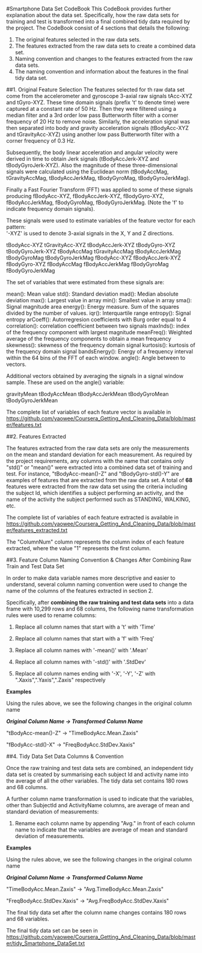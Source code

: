 #Smartphone Data Set CodeBook
This CodeBook provides further explanation about the data set. Specifically, how the raw data sets for training and test is transformed into a final combined tidy data required by the project. The CodeBook consist of 4 sections that details the following:

1. The original features selected in the raw data sets.
2. The features extracted from the raw data sets to create a combined data set.
3. Naming convention and changes to the features extracted from the raw data sets.
4. The naming convention and information about the features in the final tidy data set.

##1. Original Feature Selection
The features selected for th raw data set come from the accelerometer and gyroscope 3-axial raw signals tAcc-XYZ and tGyro-XYZ. These time domain signals (prefix 't' to denote time) were captured at a constant rate of 50 Hz. Then they were filtered using a median filter and a 3rd order low pass Butterworth filter with a corner frequency of 20 Hz to remove noise. Similarly, the acceleration signal was then separated into body and gravity acceleration signals (tBodyAcc-XYZ and tGravityAcc-XYZ) using another low pass Butterworth filter with a corner frequency of 0.3 Hz. 

Subsequently, the body linear acceleration and angular velocity were derived in time to obtain Jerk signals (tBodyAccJerk-XYZ and tBodyGyroJerk-XYZ). Also the magnitude of these three-dimensional signals were calculated using the Euclidean norm (tBodyAccMag, tGravityAccMag, tBodyAccJerkMag, tBodyGyroMag, tBodyGyroJerkMag). 

Finally a Fast Fourier Transform (FFT) was applied to some of these signals producing fBodyAcc-XYZ, fBodyAccJerk-XYZ, fBodyGyro-XYZ, fBodyAccJerkMag, fBodyGyroMag, fBodyGyroJerkMag. (Note the 'f' to indicate frequency domain signals). 

These signals were used to estimate variables of the feature vector for each pattern:  
'-XYZ' is used to denote 3-axial signals in the X, Y and Z directions.

tBodyAcc-XYZ
tGravityAcc-XYZ
tBodyAccJerk-XYZ
tBodyGyro-XYZ
tBodyGyroJerk-XYZ
tBodyAccMag
tGravityAccMag
tBodyAccJerkMag
tBodyGyroMag
tBodyGyroJerkMag
fBodyAcc-XYZ
fBodyAccJerk-XYZ
fBodyGyro-XYZ
fBodyAccMag
fBodyAccJerkMag
fBodyGyroMag
fBodyGyroJerkMag

The set of variables that were estimated from these signals are: 

mean(): Mean value
std(): Standard deviation
mad(): Median absolute deviation 
max(): Largest value in array
min(): Smallest value in array
sma(): Signal magnitude area
energy(): Energy measure. Sum of the squares divided by the number of values. 
iqr(): Interquartile range 
entropy(): Signal entropy
arCoeff(): Autorregresion coefficients with Burg order equal to 4
correlation(): correlation coefficient between two signals
maxInds(): index of the frequency component with largest magnitude
meanFreq(): Weighted average of the frequency components to obtain a mean frequency
skewness(): skewness of the frequency domain signal 
kurtosis(): kurtosis of the frequency domain signal 
bandsEnergy(): Energy of a frequency interval within the 64 bins of the FFT of each window.
angle(): Angle between to vectors.

Additional vectors obtained by averaging the signals in a signal window sample. These are used on the angle() variable:

gravityMean
tBodyAccMean
tBodyAccJerkMean
tBodyGyroMean
tBodyGyroJerkMean

The complete list of variables of each feature vector is available in https://github.com/yaowee/Coursera_Getting_And_Cleaning_Data/blob/master/features.txt

##2. Features Extracted

The features extracted from the raw data sets are only the measurements on the mean and standard deviation for each measurement. As required by the project requirements, any columns with the name that contains only "std()" or "mean()" were extracted into a combined data set of training and test. For instance, "tBodyAcc-mean()-Z" and "tBodyGyro-std()-Y" are examples of features that are extracted from the raw data set. A total of **68** features were extracted from the raw data set using the criteria including the subject Id, which identifies a subject performing an activity, and the name of the activity the subject performed such as STANDING, WALKING, etc.

The complete list of variables of each feature extracted is available in https://github.com/yaowee/Coursera_Getting_And_Cleaning_Data/blob/master/features_extracted.txt

The "ColumnNum" column represents the column index of each feature extracted, where the value "1" represents the first column.

##3. Feature Column Naming Convention & Changes After Combining Raw Train and Test Data Set

In order to make data variable names more descriptive and easier to understand, several column naming convention were used to change the name of the columns of the features extracted in section 2. 

Specifically, after **combining the raw training and test data sets** into a data frame with 10,299 rows and 68 columns, the following name transformation rules were used to rename columns:

1. Replace all column names that start with a 't' with 'Time'

2. Replace all column names that start with a 'f' with 'Freq'

3. Replace all column names with '-mean()' with '.Mean'

4. Replace all column names with '-std()' with '.StdDev'

5. Replace all column names ending with '-X', '-Y', '-Z' with ".Xaxis",".Yaxis",".Zaxis" respectively

**Examples**

Using the rules above, we see the following changes in the original column name

**_Original Column Name -> Transformed Column Name_**

"tBodyAcc-mean()-Z" ->  "TimeBodyAcc.Mean.Zaxis"

"fBodyAcc-std()-X" -> "FreqBodyAcc.StdDev.Xaxis"

##4. Tidy Data Set Data Columns & Convention

Once the raw training and test data sets are combined, an independent tidy data set is created by summarising each subject Id and activity name into the average of all the other variables. The tidy data set contains 180 rows and 68 columns. 

A further column name transformation is used to indicate that the variables, other than SubjectId and ActivityName columns, are average of mean and standard deviation of measurements: 

1. Rename each column name by appending "Avg." in front of each column name to indicate that the variables are average of mean and standard deviation of measurements.

**Examples**

Using the rules above, we see the following changes in the original column name

**_Original Column Name -> Transformed Column Name_**

"TimeBodyAcc.Mean.Zaxis" -> "Avg.TimeBodyAcc.Mean.Zaxis"

"FreqBodyAcc.StdDev.Xaxis" -> "Avg.FreqBodyAcc.StdDev.Xaxis"

The final tidy data set after the column name changes contains 180 rows and 68 variables.

The final tidy data set can be seen in https://github.com/yaowee/Coursera_Getting_And_Cleaning_Data/blob/master/tidy_Smartphone_DataSet.txt
